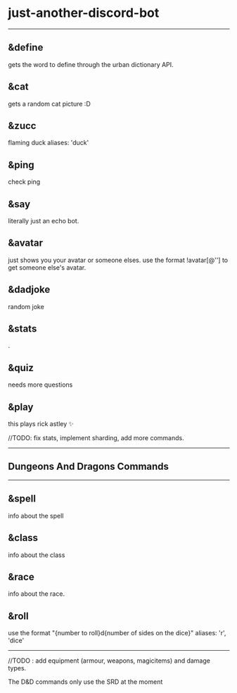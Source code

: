 # just-another-discord-bot
***

## &define 
gets the word to define through the urban dictionary API.

## &cat
gets a random cat picture :D

## &zucc 
flaming duck
aliases: 'duck'

## &ping 
check ping

## &say 
literally just an echo bot.

## &avatar 
just shows you your avatar or someone elses. use the format !avatar[@''] to get someone else's avatar.

## &dadjoke
random joke

## &stats
.

## &quiz
needs more questions 

## &play
this plays rick astley :sparkles:

//TODO: fix stats, implement sharding, add more commands.
***
## Dungeons And Dragons Commands
***
## &spell <spell name>
info about the spell

## &class <spell name>
info about the class
  
## &race <spell name>
info about the race. 

## &roll <args>
use the format "{number to roll}d{number of sides on the dice}" 
aliases: 'r', 'dice'
  
***

//TODO : add equipment (armour, weapons, magicitems) and damage types.

The D&D commands only use the SRD at the moment
